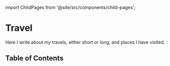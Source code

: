 import ChildPages from '@site/src/components/child-pages';

# Travel

Here I write about my travels, either short or long, and places I have visited.

## Table of Contents

<ChildPages depth={3} />
